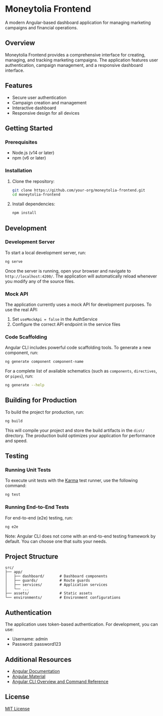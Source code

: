 # Moneytolia Frontend

A modern Angular-based dashboard application for managing marketing campaigns and financial operations.

## Overview

Moneytolia Frontend provides a comprehensive interface for creating, managing, and tracking marketing campaigns. The application features user authentication, campaign management, and a responsive dashboard interface.

## Features

- Secure user authentication
- Campaign creation and management
- Interactive dashboard
- Responsive design for all devices

## Getting Started

### Prerequisites

- Node.js (v14 or later)
- npm (v6 or later)

### Installation

1. Clone the repository:

   ```bash
   git clone https://github.com/your-org/moneytolia-frontend.git
   cd moneytolia-frontend
   ```

2. Install dependencies:
   ```bash
   npm install
   ```

## Development

### Development Server

To start a local development server, run:

```bash
ng serve
```

Once the server is running, open your browser and navigate to `http://localhost:4200/`. The application will automatically reload whenever you modify any of the source files.

### Mock API

The application currently uses a mock API for development purposes. To use the real API:

1. Set `useMockApi = false` in the AuthService
2. Configure the correct API endpoint in the service files

### Code Scaffolding

Angular CLI includes powerful code scaffolding tools. To generate a new component, run:

```bash
ng generate component component-name
```

For a complete list of available schematics (such as `components`, `directives`, or `pipes`), run:

```bash
ng generate --help
```

## Building for Production

To build the project for production, run:

```bash
ng build
```

This will compile your project and store the build artifacts in the `dist/` directory. The production build optimizes your application for performance and speed.

## Testing

### Running Unit Tests

To execute unit tests with the [Karma](https://karma-runner.github.io) test runner, use the following command:

```bash
ng test
```

### Running End-to-End Tests

For end-to-end (e2e) testing, run:

```bash
ng e2e
```

Note: Angular CLI does not come with an end-to-end testing framework by default. You can choose one that suits your needs.

## Project Structure

```
src/
├── app/
│   ├── dashboard/       # Dashboard components
│   ├── guards/          # Route guards
│   ├── services/        # Application services
│   └── ...
├── assets/              # Static assets
└── environments/        # Environment configurations
```

## Authentication

The application uses token-based authentication. For development, you can use:

- Username: admin
- Password: password123

## Additional Resources

- [Angular Documentation](https://angular.dev)
- [Angular Material](https://material.angular.io)
- [Angular CLI Overview and Command Reference](https://angular.dev/tools/cli)

## License

[MIT License](LICENSE)

